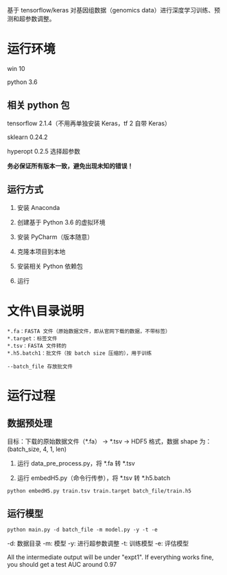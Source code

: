 基于 tensorflow/keras 对基因组数据（genomics data）进行深度学习训练、预测和超参数调整。

# 运行环境
win 10

python 3.6

## 相关 python 包
tensorflow 2.1.4（不用再单独安装 Keras，tf 2 自带 Keras）

sklearn 0.24.2

hyperopt 0.2.5	选择超参数

**务必保证所有版本一致，避免出现未知的错误！**

## 运行方式
1. 安装 Anaconda

2. 创建基于 Python 3.6 的虚拟环境

3. 安装 PyCharm（版本随意）

4. 克隆本项目到本地

5. 安装相关 Python 依赖包

6. 运行

# 文件\目录说明
```
*.fa：FASTA 文件（原始数据文件，即从官网下载的数据，不带标签）
*.target：标签文件
*.tsv：FASTA 文件转的
*.h5.batch1：批文件（按 batch size 压缩的），用于训练

--batch_file 存放批文件
```


# 运行过程
## 数据预处理
目标：下载的原始数据文件（*.fa） -> *.tsv -> HDF5 格式，数据 shape 为：(batch_size, 4, 1, len)

1. 运行 data_pre_process.py，将 *.fa 转 *.tsv

2. 运行 embedH5.py（命令行传参），将 *.tsv 转 *.h5.batch
```
python embedH5.py train.tsv train.target batch_file/train.h5
```

## 运行模型
```
python main.py -d batch_file -m model.py -y -t -e
```
-d: 数据目录
-m: 模型
-y: 进行超参数调整 
-t: 训练模型
-e: 评估模型

All the intermediate output will be under "expt1". If everything works fine, you should get a test AUC around 0.97
